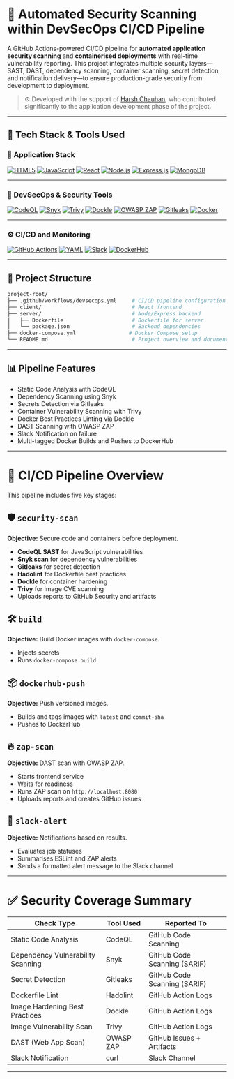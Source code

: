 # 🔐 Automated Security Scanning within DevSecOps CI/CD Pipeline

A GitHub Actions-powered CI/CD pipeline for **automated application security scanning** and **containerised deployments** with real-time vulnerability reporting. This project integrates multiple security layers—SAST, DAST, dependency scanning, container scanning, secret detection, and notification delivery—to ensure production-grade security from development to deployment.

> ⚙️ Developed with the support of [Harsh Chauhan](https://github.com/Harsh2509), who contributed significantly to the application development phase of the project.

---

## 🚀 Tech Stack & Tools Used

### 🧱 Application Stack

[![HTML5](https://img.shields.io/badge/HTML5-e34f26?style=for-the-badge&logo=html5&logoColor=white)](https://developer.mozilla.org/en-US/docs/Web/HTML)
[![JavaScript](https://img.shields.io/badge/JavaScript-f7df1e?style=for-the-badge&logo=javascript&logoColor=black)](https://developer.mozilla.org/en-US/docs/Web/JavaScript)
[![React](https://img.shields.io/badge/React-61DAFB?style=for-the-badge&logo=react&logoColor=black)](https://reactjs.org/)
[![Node.js](https://img.shields.io/badge/Node.js-339933?style=for-the-badge&logo=node.js&logoColor=white)](https://nodejs.org/)
[![Express.js](https://img.shields.io/badge/Express.js-000000?style=for-the-badge&logo=express&logoColor=white)](https://expressjs.com/)
[![MongoDB](https://img.shields.io/badge/MongoDB-4EA94B?style=for-the-badge&logo=mongodb&logoColor=white)](https://www.mongodb.com/)

---

### 🔐 DevSecOps & Security Tools

[![CodeQL](https://img.shields.io/badge/CodeQL-2b2b2b?style=for-the-badge&logo=github&logoColor=white)](https://codeql.github.com/)
[![Snyk](https://img.shields.io/badge/Snyk-4c4a73?style=for-the-badge&logo=snyk&logoColor=white)](https://snyk.io/)
[![Trivy](https://img.shields.io/badge/Trivy-0f93e0?style=for-the-badge&logo=trivy&logoColor=white)](https://aquasecurity.github.io/trivy/)
[![Dockle](https://img.shields.io/badge/Dockle-009688?style=for-the-badge&logo=docker&logoColor=white)](https://github.com/goodwithtech/dockle)
[![OWASP ZAP](https://img.shields.io/badge/OWASP%20ZAP-2e72b8?style=for-the-badge&logo=OWASP&logoColor=white)](https://www.zaproxy.org/)
[![Gitleaks](https://img.shields.io/badge/Gitleaks-1b1f23?style=for-the-badge&logo=git&logoColor=white)](https://github.com/gitleaks/gitleaks)
[![Docker](https://img.shields.io/badge/Docker-2496ED?style=for-the-badge&logo=docker&logoColor=white)](https://www.docker.com/)

---

### ⚙️ CI/CD and Monitoring

[![GitHub Actions](https://img.shields.io/badge/GitHub%20Actions-2088FF?style=for-the-badge&logo=githubactions&logoColor=white)](https://github.com/features/actions)
[![YAML](https://img.shields.io/badge/YAML-000000?style=for-the-badge&logo=yaml&logoColor=white)](https://yaml.org/)
[![Slack](https://img.shields.io/badge/Slack-4A154B?style=for-the-badge&logo=slack&logoColor=white)](https://slack.com/)
[![DockerHub](https://img.shields.io/badge/DockerHub-0db7ed?style=for-the-badge&logo=docker&logoColor=white)](https://hub.docker.com/)

---

## 🧱 Project Structure

```bash
project-root/
├── .github/workflows/devsecops.yml     # CI/CD pipeline configuration
├── client/                             # React frontend
├── server/                             # Node/Express backend
│   ├── Dockerfile                      # Dockerfile for server
│   └── package.json                    # Backend dependencies
├── docker-compose.yml                 # Docker Compose setup
└── README.md                           # Project overview and documentation
```

---

## 📊 Pipeline Features

* Static Code Analysis with CodeQL
* Dependency Scanning using Snyk
* Secrets Detection via Gitleaks
* Container Vulnerability Scanning with Trivy
* Docker Best Practices Linting via Dockle
* DAST Scanning with OWASP ZAP
* Slack Notification on failure
* Multi-tagged Docker Builds and Pushes to DockerHub

---

# 🧬 CI/CD Pipeline Overview

This pipeline includes five key stages:

## 🛡️ `security-scan`
**Objective:** Secure code and containers before deployment.

- **CodeQL SAST** for JavaScript vulnerabilities
- **Snyk scan** for dependency vulnerabilities
- **Gitleaks** for secret detection
- **Hadolint** for Dockerfile best practices
- **Dockle** for container hardening
- **Trivy** for image CVE scanning
- Uploads reports to GitHub Security and artifacts

## 🛠️ `build`
**Objective:** Build Docker images with `docker-compose`.

- Injects secrets
- Runs `docker-compose build`

## 📦 `dockerhub-push`
**Objective:** Push versioned images.

- Builds and tags images with `latest` and `commit-sha`
- Pushes to DockerHub

## 🔥 `zap-scan`
**Objective:** DAST scan with OWASP ZAP.

- Starts frontend service
- Waits for readiness
- Runs ZAP scan on `http://localhost:8080`
- Uploads reports and creates GitHub issues

## 🔔 `slack-alert`
**Objective:** Notifications based on results.

- Evaluates job statuses
- Summarises ESLint and ZAP alerts
- Sends a formatted alert message to the Slack channel

---

# ✅ Security Coverage Summary

| Check Type                         | Tool Used        | Reported To                  |
|-----------------------------------|------------------|------------------------------|
| Static Code Analysis              | CodeQL           | GitHub Code Scanning         |
| Dependency Vulnerability Scanning | Snyk             | GitHub Code Scanning (SARIF) |
| Secret Detection                  | Gitleaks         | GitHub Code Scanning (SARIF) |
| Dockerfile Lint                   | Hadolint         | GitHub Action Logs           |
| Image Hardening Best Practices    | Dockle           | GitHub Action Logs           |
| Image Vulnerability Scan          | Trivy            | GitHub Action Logs           |
| DAST (Web App Scan)               | OWASP ZAP        | GitHub Issues + Artifacts    |
| Slack Notification                | curl             | Slack Channel                |

---
